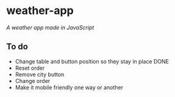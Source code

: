 # weather-app
*A weather app made in JavaScript*

## To do
- Change table and button position so they stay in place DONE
- Reset order
- Remove city button
- Change order
- Make it mobile friendly one way or another